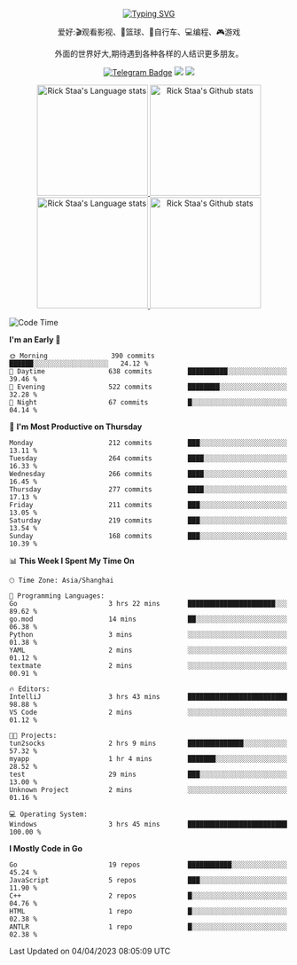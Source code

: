 <div align="center"> 

[![Typing SVG](https://readme-typing-svg.herokuapp.com?size=25&duration=2500&color=eeeeee&vCenter=true&width=200&height=40&lines=Hi+there+%F0%9F%91%8B%F0%9F%8F%BB;I'm+DanBai)](https://git.io/typing-svg)

爱好:🎬观看影视、🏀篮球、🚴自行车、💻编程、🎮游戏

外面的世界好大,期待遇到各种各样的人结识更多朋友。

[![Telegram Badge](https://img.shields.io/badge/-Telegram-blue?style=flat&logo=Telegram&logoColor=white)](https://t.me/danbai9420) 
[![](https://img.shields.io/badge/-Blog-brightgreen?style=flat&logo=Blogger&logoColor=white)](https://p00q.cn)
[![](https://img.shields.io/badge/-Email-red?style=flat&logo=Mail.Ru&logoColor=white)](mailto:danbai@88.com)
</div>

<!-- Light Mode -->
<div align="center"> 
<a href="https://github.com/anuraghazra/github-readme-stats#gh-light-mode-only">
<img height=200 src="https://github-readme-stats-git-master-rstaa-rickstaa.vercel.app/api/top-langs/?username=danbai225&layout=compact&langs_count=10&hide_border=1&role=OWNER,COLLABORATOR#gh-light-mode-only" alt="Rick Staa's Language stats" />
</a>
<a href="https://github.com/anuraghazra/github-readme-stats#gh-light-mode-only">
<img height=200 src="https://github-readme-stats-git-master-rstaa-rickstaa.vercel.app/api?username=danbai225&show_icons=true&count_private=true&line_height=28&hide_border=1&include_all_commits=true&card_width=450&role=OWNER,COLLABORATOR&exclude_repo=github-readme-stats#gh-light-mode-only" alt="Rick Staa's Github stats" />
</a>
</div>

<!-- Dark Mode -->
<div align="center"> 
<a href="https://github.com/anuraghazra/github-readme-stats#gh-dark-mode-only">
<img height=200 src="https://github-readme-stats-git-master-rstaa-rickstaa.vercel.app/api/top-langs/?username=danbai225&layout=compact&langs_count=10&hide_border=1&role=OWNER,COLLABORATOR&theme=github_dark#gh-dark-mode-only" alt="Rick Staa's Language stats" />
</a>
<a href="https://github.com/anuraghazra/github-readme-stats#gh-dark-mode-only">
<img height=200 src="https://github-readme-stats-git-master-rstaa-rickstaa.vercel.app/api?username=danbai225&show_icons=true&count_private=true&line_height=28&hide_border=1&include_all_commits=true&card_width=450&role=OWNER,COLLABORATOR&exclude_repo=github-readme-stats&theme=github_dark#gh-dark-mode-only" alt="Rick Staa's Github stats" />
</a>
</div>

<!--START_SECTION:waka-->
![Code Time](http://img.shields.io/badge/Code%20Time-152%20hrs%2047%20mins-blue)

**I'm an Early 🐤** 

```text
🌞 Morning                390 commits         ██████░░░░░░░░░░░░░░░░░░░   24.12 % 
🌆 Daytime                638 commits         ██████████░░░░░░░░░░░░░░░   39.46 % 
🌃 Evening                522 commits         ████████░░░░░░░░░░░░░░░░░   32.28 % 
🌙 Night                  67 commits          █░░░░░░░░░░░░░░░░░░░░░░░░   04.14 % 
```
📅 **I'm Most Productive on Thursday** 

```text
Monday                   212 commits         ███░░░░░░░░░░░░░░░░░░░░░░   13.11 % 
Tuesday                  264 commits         ████░░░░░░░░░░░░░░░░░░░░░   16.33 % 
Wednesday                266 commits         ████░░░░░░░░░░░░░░░░░░░░░   16.45 % 
Thursday                 277 commits         ████░░░░░░░░░░░░░░░░░░░░░   17.13 % 
Friday                   211 commits         ███░░░░░░░░░░░░░░░░░░░░░░   13.05 % 
Saturday                 219 commits         ███░░░░░░░░░░░░░░░░░░░░░░   13.54 % 
Sunday                   168 commits         ███░░░░░░░░░░░░░░░░░░░░░░   10.39 % 
```


📊 **This Week I Spent My Time On** 

```text
🕑︎ Time Zone: Asia/Shanghai

💬 Programming Languages: 
Go                       3 hrs 22 mins       ██████████████████████░░░   89.62 % 
go.mod                   14 mins             ██░░░░░░░░░░░░░░░░░░░░░░░   06.38 % 
Python                   3 mins              ░░░░░░░░░░░░░░░░░░░░░░░░░   01.38 % 
YAML                     2 mins              ░░░░░░░░░░░░░░░░░░░░░░░░░   01.12 % 
textmate                 2 mins              ░░░░░░░░░░░░░░░░░░░░░░░░░   00.91 % 

🔥 Editors: 
IntelliJ                 3 hrs 43 mins       █████████████████████████   98.88 % 
VS Code                  2 mins              ░░░░░░░░░░░░░░░░░░░░░░░░░   01.12 % 

🐱‍💻 Projects: 
tun2socks                2 hrs 9 mins        ██████████████░░░░░░░░░░░   57.32 % 
myapp                    1 hr 4 mins         ███████░░░░░░░░░░░░░░░░░░   28.52 % 
test                     29 mins             ███░░░░░░░░░░░░░░░░░░░░░░   13.00 % 
Unknown Project          2 mins              ░░░░░░░░░░░░░░░░░░░░░░░░░   01.16 % 

💻 Operating System: 
Windows                  3 hrs 45 mins       █████████████████████████   100.00 % 
```

**I Mostly Code in Go** 

```text
Go                       19 repos            ███████████░░░░░░░░░░░░░░   45.24 % 
JavaScript               5 repos             ███░░░░░░░░░░░░░░░░░░░░░░   11.90 % 
C++                      2 repos             █░░░░░░░░░░░░░░░░░░░░░░░░   04.76 % 
HTML                     1 repo              █░░░░░░░░░░░░░░░░░░░░░░░░   02.38 % 
ANTLR                    1 repo              █░░░░░░░░░░░░░░░░░░░░░░░░   02.38 % 
```




 Last Updated on 04/04/2023 08:05:09 UTC
<!--END_SECTION:waka-->
